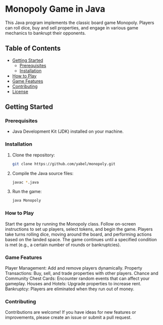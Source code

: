 # Monopoly Game in Java

This Java program implements the classic board game Monopoly. Players can roll dice, buy and sell properties, and engage in various game mechanics to bankrupt their opponents.

## Table of Contents

- [Getting Started](#getting-started)
  - [Prerequisites](#prerequisites)
  - [Installation](#installation)
- [How to Play](#how-to-play)
- [Game Features](#game-features)
- [Contributing](#contributing)
- [License](#license)

## Getting Started

### Prerequisites

- Java Development Kit (JDK) installed on your machine.

### Installation

1. Clone the repository:

   ```bash
   git clone https://github.com/yabel/monopoly.git
   ```
   
2. Compile the Java source files:

   ```bash
   javac *.java
   ```

3. Run the game:

   ```bash
   java Monopoly
   ```

### How to Play

Start the game by running the Monopoly class.
Follow on-screen instructions to set up players, select tokens, and begin the game.
Players take turns rolling dice, moving around the board, and performing actions based on the landed space.
The game continues until a specified condition is met (e.g., a certain number of rounds or bankruptcies).

### Game Features

Player Management: Add and remove players dynamically.
Property Transactions: Buy, sell, and trade properties with other players.
Chance and Community Chest Cards: Encounter random events that can affect your gameplay.
Houses and Hotels: Upgrade properties to increase rent.
Bankruptcy: Players are eliminated when they run out of money.

### Contributing

Contributions are welcome! If you have ideas for new features or improvements, please create an issue or submit a pull request.
